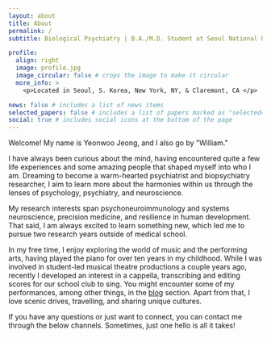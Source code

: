 ```yaml
---
layout: about
title: About
permalink: /
subtitle: Biological Psychiatry | B.A./M.D. Student at Seoul National Univ. #<a href=''></a>. 

profile:
  align: right
  image: profile.jpg
  image_circular: false # crops the image to make it circular
  more_info: >
    <p>Located in Seoul, S. Korea, New York, NY, & Claremont, CA </p>

news: false # includes a list of news items
selected_papers: false # includes a list of papers marked as "selected={true}"
social: true # includes social icons at the bottom of the page
---
```


Welcome! My name is Yeonwoo Jeong, and I also go by "William."

I have always been curious about the mind, having encountered quite a few life experiences and some amazing people that shaped myself into who I am. Dreaming to become a warm-hearted psychiatrist and biopsychiatry researcher, I aim to learn more about the harmonies within us through the lenses of psychology, psychiatry, and neuroscience.

My research interests span psychoneuroimmunology and systems neuroscience, precision medicine, and resilience in human development. That said, I am always excited to learn something new, which led me to pursue two research years outside of medical school.

In my free time, I enjoy exploring the world of music and the performing arts, having played the piano for over ten years in my childhood. While I was involved in student-led musical theatre productions a couple years ago, recently I developed an interest in a cappella, transcribing and editing scores for our school club to sing. You might encounter some of my performances, among other things, in the [blog](/blog) section. Apart from that, I love scenic drives, travelling, and sharing unique cultures.

If you have any questions or just want to connect, you can contact me through the below channels. Sometimes, just one hello is all it takes!
